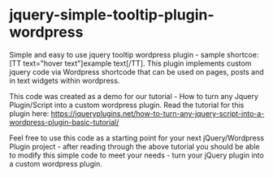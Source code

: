 # jquery-simple-tooltip-plugin-wordpress
Simple and easy to use jquery tooltip wordpress plugin - sample shortcoe: [TT text="hover text"]example text[/TT]. This plugin implements custom jquery code via Wordpress shortcode that can be used on pages, posts and in text widgets within wordpress.

This code was created as a demo for our tutorial - How to turn any Jquery Plugin/Script into a custom wordpress plugin.  Read the tutorial for this plugin here: https://jqueryplugins.net/how-to-turn-any-jquery-script-into-a-wordpress-plugin-basic-tutorial/

Feel free to use this code as a starting point for your next jQuery/Wordpress Plugin project - after reading through the above tutorial you should be able to modify this simple code to meet your needs -  turn your jQuery plugin into a custom wordpress plugin.
